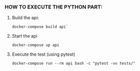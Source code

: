 ### HOW TO EXECUTE THE PYTHON PART:
1. Build the api:
    ````
    docker-compose build api`
    ````

2. Start the api
    ```
    docker-compose up api
    ```

3. Execute the test (using pytest) 
    ```
    docker-compose run --rm api bash -c "pytest -vv tests/"
    ```
 
 